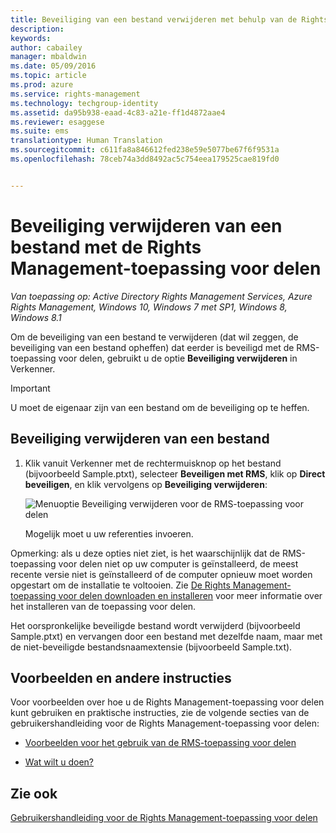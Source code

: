```yaml
---
title: Beveiliging van een bestand verwijderen met behulp van de Rights Management-toepassing voor delen | Azure RMS
description: 
keywords: 
author: cabailey
manager: mbaldwin
ms.date: 05/09/2016
ms.topic: article
ms.prod: azure
ms.service: rights-management
ms.technology: techgroup-identity
ms.assetid: da95b938-eaad-4c83-a21e-ff1d4872aae4
ms.reviewer: esaggese
ms.suite: ems
translationtype: Human Translation
ms.sourcegitcommit: c611fa8a846612fed238e59e5077be67f6f9531a
ms.openlocfilehash: 78ceb74a3dd8492ac5c754eea179525cae819fd0


---
```


# Beveiliging verwijderen van een bestand met de Rights Management-toepassing voor delen

*Van toepassing op: Active Directory Rights Management Services, Azure Rights Management, Windows 10, Windows 7 met SP1, Windows 8, Windows 8.1*

Om de beveiliging van een bestand te verwijderen (dat wil zeggen, de beveiliging van een bestand opheffen) dat eerder is beveiligd met de RMS-toepassing voor delen, gebruikt u de optie **Beveiliging verwijderen** in Verkenner.

> [!IMPORTANT]
> U moet de eigenaar zijn van een bestand om de beveiliging op te heffen.

## Beveiliging verwijderen van een bestand

1.  Klik vanuit Verkenner met de rechtermuisknop op het bestand (bijvoorbeeld Sample.ptxt), selecteer **Beveiligen met RMS**, klik op **Direct beveiligen**, en klik vervolgens op **Beveiliging verwijderen**:

    ![Menuoptie Beveiliging verwijderen voor de RMS-toepassing voor delen](../media/ADRMS_MSRMSApp_RemoveProtection.png)

    Mogelijk moet u uw referenties invoeren.

Opmerking: als u deze opties niet ziet, is het waarschijnlijk dat de RMS-toepassing voor delen niet op uw computer is geïnstalleerd, de meest recente versie niet is geïnstalleerd of de computer opnieuw moet worden opgestart om de installatie te voltooien. Zie [De Rights Management-toepassing voor delen downloaden en installeren](install-sharing-app.md) voor meer informatie over het installeren van de toepassing voor delen.

Het oorspronkelijke beveiligde bestand wordt verwijderd (bijvoorbeeld Sample.ptxt) en vervangen door een bestand met dezelfde naam, maar met de niet-beveiligde bestandsnaamextensie (bijvoorbeeld Sample.txt).

## Voorbeelden en andere instructies
Voor voorbeelden over hoe u de Rights Management-toepassing voor delen kunt gebruiken en praktische instructies, zie de volgende secties van de gebruikershandleiding voor de Rights Management-toepassing voor delen:

-   [Voorbeelden voor het gebruik van de RMS-toepassing voor delen](sharing-app-user-guide.md#examples-for-using-the-rms-sharing-application)

-   [Wat wilt u doen?](sharing-app-user-guide.md#what-do-you-want-to-do-)

## Zie ook
[Gebruikershandleiding voor de Rights Management-toepassing voor delen](sharing-app-user-guide.md)



<!--HONumber=Jun16_HO4-->


